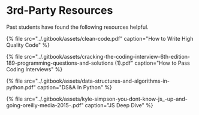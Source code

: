 # 3rd-Party Resources

Past students have found the following resources helpful.

{% file src="../.gitbook/assets/clean-code.pdf" caption="How to Write High Quality Code" %}

{% file src="../.gitbook/assets/cracking-the-coding-interview-6th-edition-189-programming-questions-and-solutions \(1\).pdf" caption="How to Pass Coding Interviews" %}

{% file src="../.gitbook/assets/data-structures-and-algorithms-in-python.pdf" caption="DS&A In Python" %}

{% file src="../.gitbook/assets/kyle-simpson-you-dont-know-js\_-up-and-going-oreilly-media-2015-.pdf" caption="JS Deep Dive" %}

